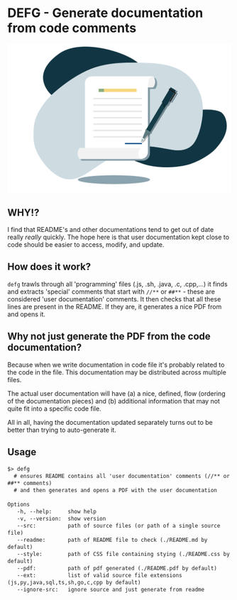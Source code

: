 # DEFG - Generate documentation from code comments

![logo](./icon.png)

## WHY!?

I find that README's and other documentations tend to get out of
date really _really_ quickly. The hope here is that user documentation
kept close to code should be easier to access, modify, and update.

## How does it work?

`defg` trawls through all 'programming' files (.js, .sh, .java, .c, .cpp,...)
it finds and extracts 'special' comments that start with `//**` or `##**` -
these are considered 'user documentation' comments. It then checks that all these
lines are present in the README. If they are, it generates a nice PDF from
and opens it.

## Why not just generate the PDF from the code documentation?

Because when we write documentation in code file it's probably related to the
code in the file. This documentation may be distributed across multiple
files.

The actual user documentation will have (a) a nice, defined, flow (ordering
of the documentation pieces) and (b) additional information that may not
quite fit into a specific code file.

All in all, having the documentation updated separately turns out to be better
than trying to auto-generate it.

## Usage
```
$> defg
  # ensures README contains all 'user documentation' comments (//** or ##** comments)
  # and then generates and opens a PDF with the user documentation

Options
   -h, --help:     show help
   -v, --version:  show version
   --src:          path of source files (or path of a single source file)
   --readme:       path of README file to check (./README.md by default)
   --style:        path of CSS file containing stying (./README.css by default)
   --pdf:          path of pdf generated (./README.pdf by default)
   --ext:          list of valid source file extensions (js,py,java,sql,ts,sh,go,c,cpp by default)
   --ignore-src:   ignore source and just generate from readme
```
